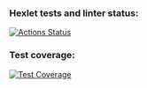### Hexlet tests and linter status:
[![Actions Status](https://github.com/artreikan/typescript-developer-project-81/actions/workflows/hexlet-check.yml/badge.svg)](https://github.com/artreikan/typescript-developer-project-81/actions)

### Test coverage:
[![Test Coverage](https://api.codeclimate.com/v1/badges/672488b3c98b418b6b92/test_coverage)](https://codeclimate.com/github/artreikan/typescript-developer-project-81/test_coverage)
